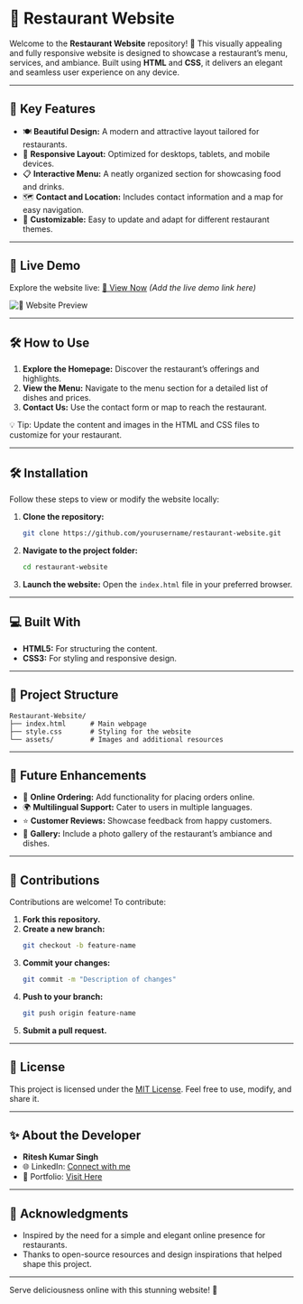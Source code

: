 # 🍴 Restaurant Website

Welcome to the **Restaurant Website** repository! 🌟 This visually appealing and fully responsive website is designed to showcase a restaurant’s menu, services, and ambiance. Built using **HTML** and **CSS**, it delivers an elegant and seamless user experience on any device.

---

## 🌟 Key Features

- 🍽️ **Beautiful Design:** A modern and attractive layout tailored for restaurants.
- 📱 **Responsive Layout:** Optimized for desktops, tablets, and mobile devices.
- 📋 **Interactive Menu:** A neatly organized section for showcasing food and drinks.
- 🗺️ **Contact and Location:** Includes contact information and a map for easy navigation.
- 🎨 **Customizable:** Easy to update and adapt for different restaurant themes.

---

## 🎥 Live Demo

Explore the website live: [🔗 View Now](#) *(Add the live demo link here)*

![🍴 Website Preview](https://i.postimg.cc/JhgDJxSt/Screenshot-2025-01-19-232313.png)

---

## 🛠️ How to Use

1. **Explore the Homepage:** Discover the restaurant’s offerings and highlights.
2. **View the Menu:** Navigate to the menu section for a detailed list of dishes and prices.
3. **Contact Us:** Use the contact form or map to reach the restaurant.

💡 Tip: Update the content and images in the HTML and CSS files to customize for your restaurant.

---

## 🛠️ Installation

Follow these steps to view or modify the website locally:

1. **Clone the repository:**
   ```bash
   git clone https://github.com/yourusername/restaurant-website.git
   ```

2. **Navigate to the project folder:**
   ```bash
   cd restaurant-website
   ```

3. **Launch the website:**
   Open the `index.html` file in your preferred browser.

---

## 💻 Built With

- **HTML5:** For structuring the content.
- **CSS3:** For styling and responsive design.

---

## 📁 Project Structure

```
Restaurant-Website/
├── index.html      # Main webpage
├── style.css       # Styling for the website
└── assets/         # Images and additional resources
```

---

## 🚀 Future Enhancements

- 🛒 **Online Ordering:** Add functionality for placing orders online.
- 🌍 **Multilingual Support:** Cater to users in multiple languages.
- ⭐ **Customer Reviews:** Showcase feedback from happy customers.
- 📸 **Gallery:** Include a photo gallery of the restaurant’s ambiance and dishes.

---

## 🤝 Contributions

Contributions are welcome! To contribute:

1. **Fork this repository.**
2. **Create a new branch:**
   ```bash
   git checkout -b feature-name
   ```
3. **Commit your changes:**
   ```bash
   git commit -m "Description of changes"
   ```
4. **Push to your branch:**
   ```bash
   git push origin feature-name
   ```
5. **Submit a pull request.**

---

## 📜 License

This project is licensed under the [MIT License](LICENSE). Feel free to use, modify, and share it.

---

## ✨ About the Developer

- **Ritesh Kumar Singh**
- 🌐 LinkedIn: [Connect with me](#)
- 🌟 Portfolio: [Visit Here](#)

---

## 🙌 Acknowledgments

- Inspired by the need for a simple and elegant online presence for restaurants.
- Thanks to open-source resources and design inspirations that helped shape this project.

---

Serve deliciousness online with this stunning website! 🍴

